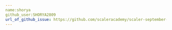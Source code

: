 ```yaml
---
name:shorya
github_user:SHORYA2809
url_of_github_issue: https://github.com/scaleracademy/scaler-september-open-source-challenge/issues/85
---
```

